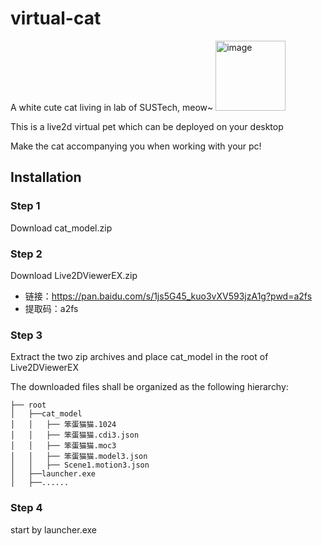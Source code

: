 # virtual-cat
A white cute cat living in lab of SUSTech, meow~
<img width="112" alt="image" src="https://github.com/MiuNul1/virtual-cat/assets/119723303/3ab339af-ca09-42e9-bafe-8fd53a3a741a">

This is a live2d virtual pet which can be deployed on your desktop

Make the cat accompanying you when working with your pc!
## Installation
### Step 1
Download cat_model.zip
### Step 2
Download Live2DViewerEX.zip
* 链接：https://pan.baidu.com/s/1js5G45_kuo3vXV593jzA1g?pwd=a2fs 
* 提取码：a2fs
### Step 3
Extract the two zip archives and place cat_model in the root of Live2DViewerEX

The downloaded files shall be organized as the following hierarchy:
~~~
├── root
│   ├──cat_model
│   │   ├── 笨蛋猫猫.1024
│   │   ├── 笨蛋猫猫.cdi3.json
│   │   ├── 笨蛋猫猫.moc3
│   │   ├── 笨蛋猫猫.model3.json
│   │   ├── Scene1.motion3.json
│   ├──launcher.exe
│   ├──......
~~~

### Step 4
start by launcher.exe
